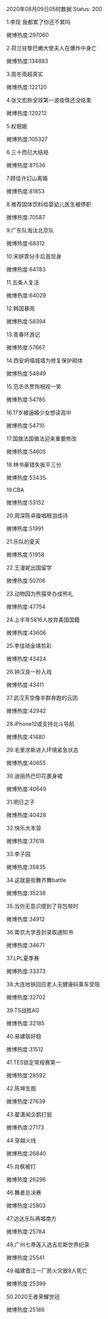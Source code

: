 2020年08月09日05时数据
Status: 200

1.李现 我都累了你还不累吗

微博热度:297060

2.荷兰驻黎巴嫩大使夫人在爆炸中身亡

微博热度:134883

3.周冬雨超真实

微博热度:122120

4.张文宏称全球第一波疫情还没结束

微博热度:120212

5.权珉娥

微博热度:105327

6.三十而已大结局

微博热度:87536

7.顾佳许幻山离婚

微博热度:81853

8.推荐固体饮料给婴幼儿医生被停职

微博热度:70587

9.广东队淘汰北京队

微博热度:68312

10.宋妍霏分手后首现身

微博热度:64783

11.五条人复活

微博热度:64029

12.韩国暴雨

微博热度:58394

13.青春环游记

微博热度:57667

14.西安坍塌城墙为修复保护砌体

微博热度:54849

15.范丞丞贾玲相视一笑

微博热度:54785

16.17岁被逼婚少女想读高中

微博热度:54710

17.国旗法国徽法迎来重要修改

微博热度:54605

18.林书豪错失扳平三分

微博热度:53435

19.CBA

微博热度:53152

20.周深陈卓璇唱眼泪成诗

微博热度:51991

21.乐队的夏天

微博热度:51958

22.王漫妮出国留学

微博热度:50706

23.动物园为熊猫举办成熊礼

微博热度:47754

24.上半年5816人放弃美国国籍

微博热度:43606

25.李佳琦金靖剪彩

微博热度:43424

26.钟汉良一秒入戏

微博热度:43411

27.武汉天空像羊群奔跑的云团

微博热度:42942

28.iPhone12或支持北斗导航

微博热度:41480

29.毛里求斯进入环境紧急状态

微博热度:40655

30.迪丽热巴印花裹身裙

微博热度:40649

31.明日之子

微博热度:40428

32.快乐大本营

微博热度:37618

33.李子园

微博热度:35835

34.这就是街舞齐舞battle

微博热度:35238

35.当你无意识摸到了背包带时

微博热度:34912

36.南京大学首封录取通知书

微博热度:34671

37.LPL夏季赛

微博热度:33373

38.大连地铁回应老人无健康码乘车受阻

微博热度:32702

39.TS战胜AG

微博热度:32185

40.易建联好稳

微博热度:31512

41.TES锁定常规赛第一

微博热度:28592

42.陈坤生图

微博热度:27639

43.翟潇闻企鹅打挺

微博热度:27173

44.穿越火线

微博热度:26840

45.肖枫被打

微博热度:26296

46.舞者总决赛

微博热度:25803

47.达达乐队再唱南方

微博热度:25784

48.广州七蒂莲入选吉尼斯世界纪录

微博热度:25541

49.福建晋江一厂房火灾致8人死亡

微博热度:25399

50.2020王者荣耀世冠

微博热度:25186


